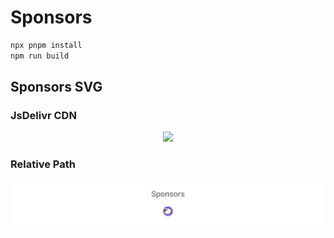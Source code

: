 # Sponsors

```bash
npx pnpm install
npm run build
```

## Sponsors SVG

<!-- <p align="center">
  <a href="https://cdn.jsdelivr.net/gh/antfu/static/sponsors.svg">
    <img src='https://cdn.jsdelivr.net/gh/antfu/static/sponsors.svg'/>
  </a>
</p> -->

### JsDelivr CDN

<p align="center">
  <a href="https://cdn.jsdelivr.net/gh/hwhsu1231/sponsors/static/sponsors.svg">
    <img src='https://cdn.jsdelivr.net/gh/hwhsu1231/sponsors/static/sponsors.svg'/>
  </a>
</p>

### Relative Path

<p align="center">
  <img src='./static/sponsors.svg'/>
</p>
